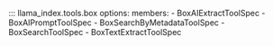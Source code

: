 ::: llama_index.tools.box
options:
members: - BoxAIExtractToolSpec - BoxAIPromptToolSpec - BoxSearchByMetadataToolSpec - BoxSearchToolSpec - BoxTextExtractToolSpec
